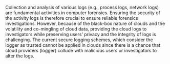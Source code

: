 Collection and analysis of various logs (e.g., process logs, network logs) are fundamental activities in computer forensics. Ensuring the security of the activity logs is therefore crucial to ensure reliable forensics investigations. However, because of the black-box nature of clouds and the volatility and co-mingling of cloud data, providing the cloud logs to investigators while preserving users’ privacy and the integrity of logs is challenging. The current secure logging schemes, which consider the logger as trusted cannot be applied in clouds since there is a chance that cloud providers (logger) collude with malicious users or investigators to alter the logs.